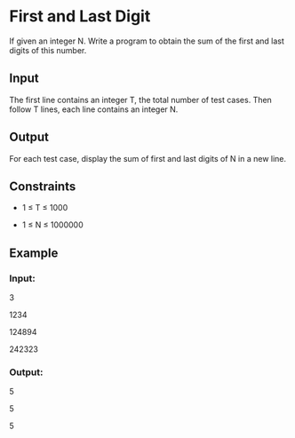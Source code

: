 # First and Last Digit

If given an integer N. Write a program to obtain the sum of the first and last digits of this number.

## Input

The first line contains an integer T, the total number of test cases. 
Then follow T lines, each line contains an integer N.

## Output

For each test case, display the sum of first and last digits of N in a new line.

## Constraints

- 1 ≤ T ≤ 1000

- 1 ≤ N ≤ 1000000

## Example

### Input:

3 

1234

124894

242323

### Output:

5

5

5

